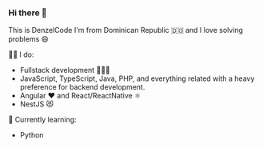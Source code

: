 ### Hi there 👋

This is DenzelCode I'm from Dominican Republic 🇩🇴 and I love solving problems :smile:

👨‍💻 I do:
- Fullstack development 👨🏾‍💻
- JavaScript, TypeScript, Java, PHP, and everything related with a heavy preference for backend development.
- Angular ❤️ and React/ReactNative ⚛️
- NestJS 😻


🌱 Currently learning:
- Python
